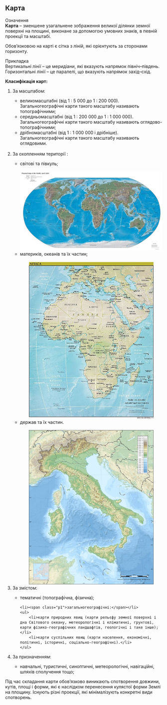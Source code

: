 Карта
-----

<div class="eoz-wrap">
<span class="eoz">Означення</span>
<div class="eoz-text">
<b>Карта</b> – зменшене узагальнене зображення великої дiлянки земної поверхнi на площинi, виконане за допомогою умовних знакiв, в
певнiй проекцiї та масштабi.
</div>
</div>


Обов’язковою на карті є сітка з ліній, які орієнтують за сторонами
горизонту.

<div class="ebio-wrap">
<span class="ebio">Прикладка</span>
<div class="ebio-text">
Вертикальні лінії – це <span class="p1">меридіани</span>, які вказують напрямок північ–південь.<br> 
Горизонтальні лінії – це <span class="p1">паралелі</span>, що вказують напрямок захід–схід.
</div>
</div>



**Класифікація карт:**

<ol> 
<li>За масштабом:</li>
    <ul>
        <li><span class="p1">великомасштабні</span> (від 1 : 5 000 до 1 : 200 000).
Загальногеографічні карти такого масштабу називають топографічними;</li>
        <li><span class="p1">середньомасштабні</span> (від 1 : 200 000 до 1 : 1 000 000).
Загальногеографічні карти такого масштабу називають оглядово-топографічними;</li>
        <li><span class="p1">дрібномасштабні</span> (від 1 : 1 000 000 і дрібніше).
        Загальногеографічні карти такого масштабу називають оглядовими.</li>
    </ul><br/>
<li>За охопленням території :</li>

<ul><li><span class="p1">світові та півкуль;</span></li><br/>
<div align="center">
<img src="1.jpg" width="700">
</div>

<li><span class="p1">материків, океанів та їх частин;</span></li><br/>
<div align="center">
<img src="2.jpg" width="400">
</div>

<li><span class="p1">держав та їх частин.</span></li><br/>
<div align="center">
<img src="Eric_Gaba.jpg" width="400">
</div>
</ul>


<li>  За змістом:</li>

<ul>
    <li><span class="p1">тематичні</span> (топографічна, фізична);</li>
    
    <li><span class="p1">загальногеографічні:</span></li>
    <ul>
        <li>карти природних явищ (карти рельєфу земної поверхні і дна Світового океану, метеорологічні і кліматичні, грунтові, карти фізико-географічних ландшафтів, геологічні і таке інше);</li>
        <li>карти суспільних явищ (карти населення, економічні, політичні, історичні, соціально-географічні).</li>
    </ul>
</ul>

<li>За призначенням:</li>
<ul>
    <li>навчальні, туристичні, синоптичні, метеорологічні, навігаційні, шляхів сполучення тощо;</li>
</ul>
</ol>

Під час складання карти обов’язково виникають спотворення довжини,
кутів, площі і форми, які є наслідком перенесення кулястої форми Землі
на площину. Існують різні проекції, які мінімалізують конкретні види
спотворень.
